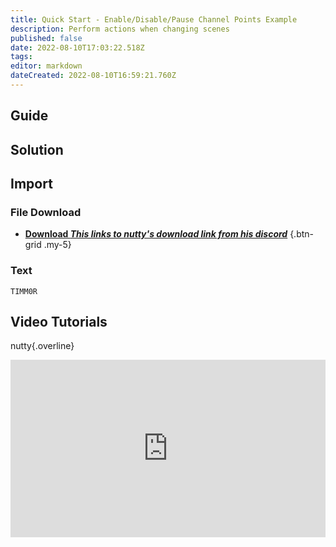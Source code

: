 ```yaml
---
title: Quick Start - Enable/Disable/Pause Channel Points Example
description: Perform actions when changing scenes
published: false
date: 2022-08-10T17:03:22.518Z
tags: 
editor: markdown
dateCreated: 2022-08-10T16:59:21.760Z
---
```


## Guide

## Solution

## Import
### File Download
- [<i class="mdi mdi-download"></i> **Download *This links to nutty's download link from his discord***]()
{.btn-grid .my-5}

### Text
```text
TIMM0R
```
## Video Tutorials

<section class="overview-grid my-5">
<div>

nutty{.overline}
  
<span></span>

<div class=“iframe-container”><iframe src="https://www.youtube.com/embed/NOSNyDv6Hao" title="YouTube video player" frameborder="0" allow="accelerometer; autoplay; clipboard-write; encrypted-media; gyroscope; picture-in-picture; fullscreen" allow fullscreen style="border: none; max-width: 100%; width: 100%; aspect-ratio: 16/9;"></iframe></div>

</div>
</section>